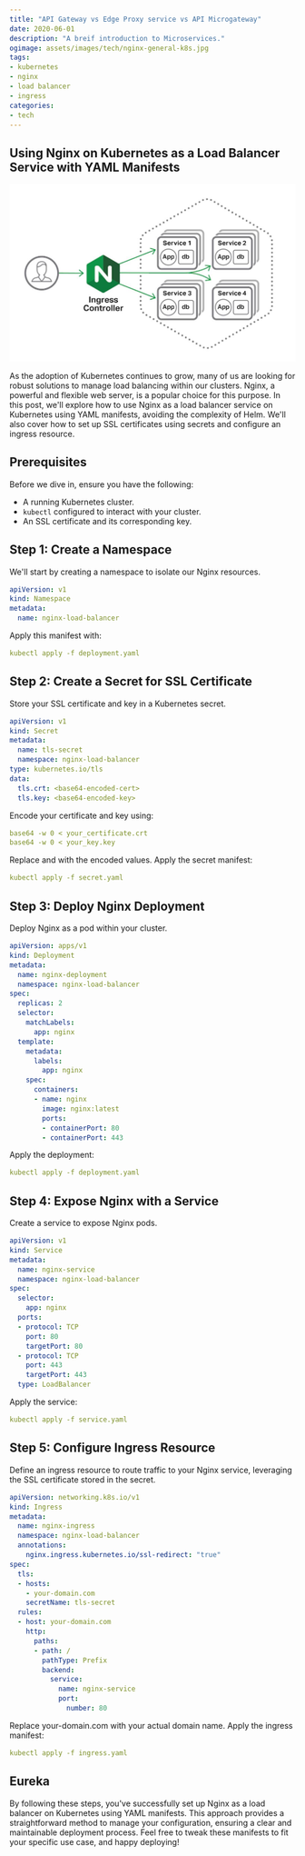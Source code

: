 ```yaml
---
title: "API Gateway vs Edge Proxy service vs API Microgateway"
date: 2020-06-01
description: "A breif introduction to Microservices."
ogimage: assets/images/tech/nginx-general-k8s.jpg
tags: 
- kubernetes
- nginx
- load balancer
- ingress
categories:
- tech
---
```


## Using Nginx on Kubernetes as a Load Balancer Service with YAML Manifests

![ngins-on-k8s](assets/images/tech/nginx-general-k8s.jpg)

As the adoption of Kubernetes continues to grow, many of us are looking for robust solutions to manage load balancing within our clusters. Nginx, a powerful and flexible web server, is a popular choice for this purpose. In this post, we'll explore how to use Nginx as a load balancer service on Kubernetes using YAML manifests, avoiding the complexity of Helm. We'll also cover how to set up SSL certificates using secrets and configure an ingress resource.

## Prerequisites

Before we dive in, ensure you have the following:
- A running Kubernetes cluster.
- `kubectl` configured to interact with your cluster.
- An SSL certificate and its corresponding key.

## Step 1: Create a Namespace

We'll start by creating a namespace to isolate our Nginx resources.

```yaml
apiVersion: v1
kind: Namespace
metadata:
  name: nginx-load-balancer
```

Apply this manifest with:

```yaml
kubectl apply -f deployment.yaml
```

## Step 2: Create a Secret for SSL Certificate
Store your SSL certificate and key in a Kubernetes secret.
```yaml
apiVersion: v1
kind: Secret
metadata:
  name: tls-secret
  namespace: nginx-load-balancer
type: kubernetes.io/tls
data:
  tls.crt: <base64-encoded-cert>
  tls.key: <base64-encoded-key>
```

Encode your certificate and key using:
```yaml
base64 -w 0 < your_certificate.crt
base64 -w 0 < your_key.key
```

Replace <base64-encoded-cert> and <base64-encoded-key> with the encoded values. Apply the secret manifest:
```yaml
kubectl apply -f secret.yaml
```

## Step 3: Deploy Nginx Deployment
Deploy Nginx as a pod within your cluster.
```yaml
apiVersion: apps/v1
kind: Deployment
metadata:
  name: nginx-deployment
  namespace: nginx-load-balancer
spec:
  replicas: 2
  selector:
    matchLabels:
      app: nginx
  template:
    metadata:
      labels:
        app: nginx
    spec:
      containers:
      - name: nginx
        image: nginx:latest
        ports:
        - containerPort: 80
        - containerPort: 443

```

Apply the deployment:
```yaml
kubectl apply -f deployment.yaml
```
## Step 4: Expose Nginx with a Service
Create a service to expose Nginx pods.
```yaml
apiVersion: v1
kind: Service
metadata:
  name: nginx-service
  namespace: nginx-load-balancer
spec:
  selector:
    app: nginx
  ports:
  - protocol: TCP
    port: 80
    targetPort: 80
  - protocol: TCP
    port: 443
    targetPort: 443
  type: LoadBalancer

```

Apply the service:
```yaml
kubectl apply -f service.yaml
```

## Step 5: Configure Ingress Resource
Define an ingress resource to route traffic to your Nginx service, leveraging the SSL certificate stored in the secret.

```yaml
apiVersion: networking.k8s.io/v1
kind: Ingress
metadata:
  name: nginx-ingress
  namespace: nginx-load-balancer
  annotations:
    nginx.ingress.kubernetes.io/ssl-redirect: "true"
spec:
  tls:
  - hosts:
    - your-domain.com
    secretName: tls-secret
  rules:
  - host: your-domain.com
    http:
      paths:
      - path: /
        pathType: Prefix
        backend:
          service:
            name: nginx-service
            port:
              number: 80
```
Replace your-domain.com with your actual domain name. Apply the ingress manifest:
```yaml
kubectl apply -f ingress.yaml
```

## Eureka
By following these steps, you've successfully set up Nginx as a load balancer on Kubernetes using YAML manifests. This approach provides a straightforward method to manage your configuration, ensuring a clear and maintainable deployment process.
Feel free to tweak these manifests to fit your specific use case, and happy deploying!

